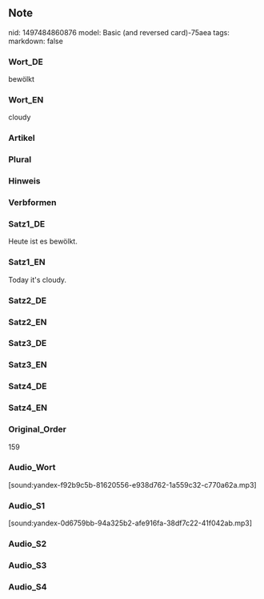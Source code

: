 ## Note
nid: 1497484860876
model: Basic (and reversed card)-75aea
tags: 
markdown: false

### Wort_DE
bewölkt

### Wort_EN
cloudy

### Artikel


### Plural


### Hinweis


### Verbformen


### Satz1_DE
Heute ist es bewölkt.

### Satz1_EN
Today it's cloudy.

### Satz2_DE


### Satz2_EN


### Satz3_DE


### Satz3_EN


### Satz4_DE


### Satz4_EN


### Original_Order
159

### Audio_Wort
[sound:yandex-f92b9c5b-81620556-e938d762-1a559c32-c770a62a.mp3]

### Audio_S1
[sound:yandex-0d6759bb-94a325b2-afe916fa-38df7c22-41f042ab.mp3]

### Audio_S2


### Audio_S3


### Audio_S4

